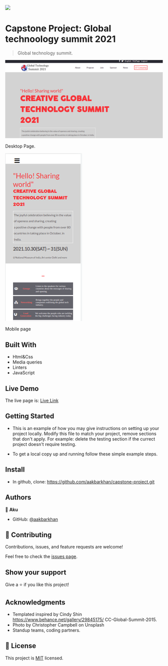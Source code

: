 ![](https://img.shields.io/badge/Microverse-blueviolet)

# Capstone Project: Global technoology summit 2021

> Global technology summit.

![screenshot](./deskCap.png)

Desktop Page.

![](./mobileCap.png)

Mobile page



## Built With

- Html&Css
- Media queries
- Linters
- JavaScript
## Live Demo

The live page is:
[Live Link](https://aakbarkhan.github.io/capstone-project/)

## Getting Started

- This is an example of how you may give instructions on setting up your project locally. Modify this file to match your project, remove sections that don't apply. For example: delete the testing section if the currect project doesn't require testing.

- To get a local copy up and running follow these simple example steps.

## Install

- In github, clone: https://github.com/aakbarkhan/capstone-project.git


## Authors

👤 **Aku**

- GitHub: [@aakbarkhan](https://github.com/aakbarkhan)



## 🤝 Contributing

Contributions, issues, and feature requests are welcome!

Feel free to check the [issues page](../../issues/).

## Show your support

Give a ⭐️ if you like this project!

## Acknowledgments

- Templated inspired by Cindy Shin https://www.behance.net/gallery/29845175/        CC-Global-Summit-2015.
- Photo by Christopher Campbell on Unsplash
- Standup teams, coding partners.


## 📝 License

This project is [MIT](./MIT.md) licensed.
